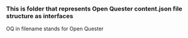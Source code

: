 ### This is folder that represents Open Quester content.json file structure as interfaces

OQ in filename stands for Open Quester
